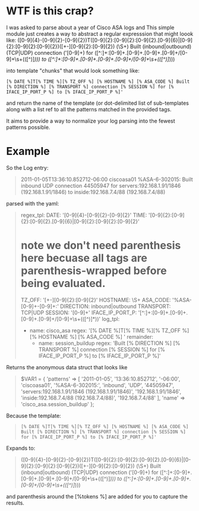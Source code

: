 # WTF is this crap? 
I was asked to parse about a year of Cisco ASA logs and 
This simple module just creates a way to abstract a regular expresssion that might loook like: 
    ([0-9]{4}-[0-9]{2}-[0-9]{2})T([0-9]{2}:[0-9]{2}:[0-9]{2}\.[0-9]{6}|[0-9]{2}:[0-9]{2}:[0-9]{2})([+\-][0-9]{2}:[0-9]{2}) (\S+) Built (inbound|outbound) (TCP|UDP) connection ('[0-9]+) for ([^:]+:[0-9]+\.[0-9]+\.[0-9]+\.[0-9]+\/[0-9]+\s+\(([^\)]*)\)) to ([^:]+:[0-9]+\.[0-9]+\.[0-9]+\.[0-9]+\/[0-9]+\s+\(([^\)]*)\))

into template "chunks" that would look something like: 

    [% DATE %]T[% TIME %][% TZ_OFF %] [% HOSTNAME %] [% ASA_CODE %] Built [% DIRECTION %] [% TRANSPORT %] connection [% SESSION %] for [% IFACE_IP_PORT_P %] to [% IFACE_IP_PORT_P %]'

and return the name of the template (or dot-delimited list of sub-templates along with a list ref to all the patterns matched in the provided tags. 

It aims to provide a way to normalize your log parsing into the fewest patterns possible.


# Example

So the Log entry:
>  2011-01-05T13:36:10.852712-06:00 ciscoasa01 %ASA-6-302015: Built inbound UDP connection 44505947 for servers:192.168.1.91/1846 (192.168.1.91/1846) to inside:192.168.7.4/88 (192.168.7.4/88)

parsed with the yaml:

>  regex_tpl:
>    DATE: '[0-9]{4}-[0-9]{2}-[0-9]{2}'
>    TIME: '[0-9]{2}:[0-9]{2}:[0-9]{2}\.[0-9]{6}|[0-9]{2}:[0-9]{2}:[0-9]{2}'
>    # note we don't need parenthesis here becuase all tags are parenthesis-wrapped before being evaluated. 
>    TZ_OFF: '[+\-][0-9]{2}:[0-9]{2}'
>    HOSTNAME: \S+
>    ASA_CODE: '%ASA-[0-9]+-[0-9]+:'
>    DIRECTION: inbound|outbound
>    TRANSPORT: TCP|UDP
>    SESSION: '[0-9]+'
>    IFACE_IP_PORT_P: '[^:]+:[0-9]+\.[0-9]+\.[0-9]+\.[0-9]+\/[0-9]+\s+\(([^\)]*)\)'
>  log_tpl:
>   - name: cisco_asa
>     regex: '[% DATE %]T[% TIME %][% TZ_OFF %] [% HOSTNAME %] [% ASA_CODE %] '
>     remainder:
>      - name: session_buildup
>        regex:  'Built [% DIRECTION %] [% TRANSPORT %] connection [% SESSION %] for [% IFACE_IP_PORT_P %] to [% IFACE_IP_PORT_P %]'
  
Returns the anonymous data struct that looks like
>$VAR1 = {
>          'patterns' => [
>                          '2011-01-05',
>                          '13:36:10.852712',
>                          '-06:00',
>                          'ciscoasa01',
>                          '%ASA-6-302015:',
>                          'inbound',
>                          'UDP',
>                          '44505947',
>                          'servers:192.168.1.91/1846 (192.168.1.91/1846)',
>                          '192.168.1.91/1846',
>                          'inside:192.168.7.4/88 (192.168.7.4/88)',
>                          '192.168.7.4/88'
>                        ],
>          'name' => 'cisco_asa.session_buildup'
>        };

Because the template: 

>     [% DATE %]T[% TIME %][% TZ_OFF %] [% HOSTNAME %] [% ASA_CODE %] Built [% DIRECTION %] [% TRANSPORT %] connection [% SESSION %] for [% IFACE_IP_PORT_P %] to [% IFACE_IP_PORT_P %]'

Expands to:

>    ([0-9]{4}-[0-9]{2}-[0-9]{2})T([0-9]{2}:[0-9]{2}:[0-9]{2}\.[0-9]{6}|[0-9]{2}:[0-9]{2}:[0-9]{2})([+\-][0-9]{2}:[0-9]{2}) (\S+) Built (inbound|outbound) (TCP|UDP) connection ('[0-9]+) for ([^:]+:[0-9]+\.[0-9]+\.[0-9]+\.[0-9]+\/[0-9]+\s+\(([^\)]*)\)) to ([^:]+:[0-9]+\.[0-9]+\.[0-9]+\.[0-9]+\/[0-9]+\s+\(([^\)]*)\))

and parenthesis around the [%tokens %] are added for you to capture the results.

